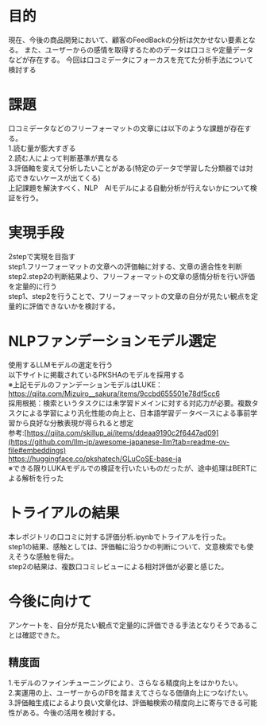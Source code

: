 # 目的
現在、今後の商品開発において、顧客のFeedBackの分析は欠かせない要素となる。
また、ユーザーからの感情を取得するためのデータは口コミや定量データなどが存在する。
今回は口コミデータにフォーカスを充てた分析手法について検討する

# 課題
口コミデータなどのフリーフォーマットの文章には以下のような課題が存在する。<br>
1.読む量が膨大すぎる<br>
2.読む人によって判断基準が異なる<br>
3.評価軸を変えて分析したいことがある(特定のデータで学習した分類器では対応できないケースが出てくる)<br>
上記課題を解決すべく、NLP　AIモデルによる自動分析が行えないかについて検証を行う。

# 実現手段
2stepで実現を目指す<br>
step1.フリーフォーマットの文章への評価軸に対する、文章の適合性を判断<br>
step2.step2の判断結果より、フリーフォーマットの文章の感情分析を行い評価を定量的に行う<br>
step1、step2を行うことで、フリーフォーマットの文章の自分が見たい観点を定量的に評価できないかを検討する。

# NLPファンデーションモデル選定
使用するLLMモデルの選定を行う<br>
以下サイトに掲載されているPKSHAのモデルを採用する<br>
※上記モデルのファンデーションモデルはLUKE：https://qiita.com/Mizuiro__sakura/items/9ccbd655501e78df5cc6<br>
採用根拠：検索というタスクには未学習ドメインに対する対応力が必要。複数タスクによる学習により汎化性能の向上と、日本語学習データベースによる事前学習から良好な分散表現が得られると想定<br>
参考:[https://qiita.com/skillup_ai/items/ddeaa9190c2f6447ad09](https://github.com/llm-jp/awesome-japanese-llm?tab=readme-ov-file#embeddings)<br>
     https://huggingface.co/pkshatech/GLuCoSE-base-ja<br>
※できる限りLUKAモデルでの検証を行いたいものだったが、途中処理はBERTによる解析を行った<br>

# トライアルの結果
本レポジトリの口コミに対する評価分析.ipynbでトライアルを行った。<br>
step1の結果、感触としては、評価軸に沿うかの判断について、文意検索でも使えそうな感触を得た。<br>
step2の結果は、複数口コミレビューによる相対評価が必要と感じた。<br>

# 今後に向けて
アンケートを、自分が見たい観点で定量的に評価できる手法となりそうであることは確認できた。<br>

## 精度面
1.モデルのファインチューニングにより、さらなる精度向上をはかりたい。<br>
2.実運用の上、ユーザーからのFBを踏まえてさらなる価値向上につなげたい。<br>
3.評価軸生成によるより良い文章化は、評価軸検索の精度向上に寄与できる可能性がある。今後の活用を検討する。
